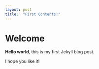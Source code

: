 ```yaml
---
layout: post
title:  "First Contents!"
---
```


# Welcome

**Hello world**, this is my first Jekyll blog post.

I hope you like it!
